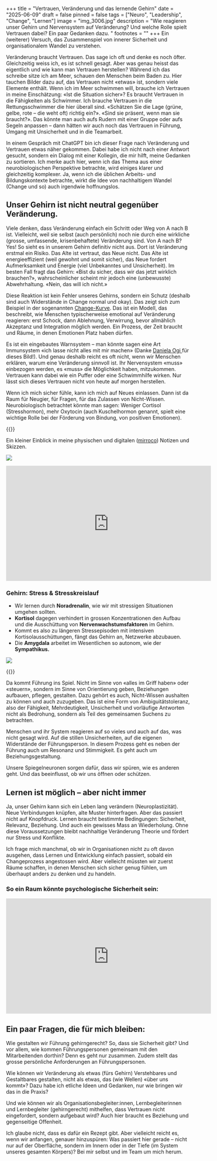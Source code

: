 +++
title = "Vertrauen, Veränderung und das lernende Gehirn"
date = "2025-06-09"
draft = false
pinned = false
tags = ["Neuro", "Leadership", "Change", "Lernen"]
image = "img_3006.jpg"
description = "Wie reagieren unser Gehirn und Nervensystem auf Veränderung? Und welche Rolle spielt Vertrauen dabei? Ein paar Gedanken dazu. "
footnotes = ""
+++
Ein (weiterer) Versuch, das Zusammenspiel von innerer Sicherheit und organisationalem Wandel zu verstehen.

Veränderung braucht Vertrauen. Das sage ich oft und denke es noch öfter. Gleichzeitig weiss ich, es ist schnell gesagt. Aber was genau heisst das eigentlich und wie kann man Vertrauen herstellen? Während ich das schreibe sitze ich am Meer, schauen den Menschen beim Baden zu. Hier tauchen Bilder dazu auf, das Vertrauen nicht «etwas» ist, sondern viele Elemente enthält. Wenn ich im Meer schwimmen will, brauche ich Vertrauen in meine Einschätzung: «Ist die Situation sicher»? Es braucht Vertrauen in die Fähigkeiten als Schwimmer. Ich brauche Vertrauen in die Rettungsschwimmer die hier überall sind. «Schätzen Sie die Lage (grüne, gelbe, rote – die weht oft) richtig ein?». «Sind sie präsent, wenn man sie braucht?». Das könnte man auch aufs Rudern mit einer Gruppe oder aufs Segeln anpassen – dann hätten wir auch noch das Vertrauen in Führung, Umgang mit Unsicherheit und in die Teamarbeit.  

In einem Gespräch mit ChatGPT bin ich dieser Frage nach Veränderung und Vertrauen etwas näher gekommen. Dabei habe ich nicht nach einer Antwort gesucht, sondern ein Dialog mit einer Kollegin, die mir hilft, meine Gedanken zu sortieren. Ich merke auch hier, wenn ich das Thema aus einer neurobiologischen Perspektive betrachte, wird einiges klarer und gleichzeitig komplexer. Ja, wenn ich die üblichen Arbeits- und Bildungskontexte betrachte, wirkt die Idee von nachhaltigem Wandel (Change und so) auch irgendwie hoffnungslos. 

## Unser Gehirn ist nicht neutral gegenüber Veränderung.

Viele denken, dass Veränderung einfach ein Schritt oder Weg von A nach B ist. Vielleicht, weil sie selbst (auch persönlich) noch nie durch eine wirkliche (grosse, umfassende, krisenbehaftete) Veränderung sind. Von A nach B? Yes! So sieht es in unserem Gehirn definitiv nicht aus. Dort ist Veränderung erstmal ein Risiko. Das Alte ist vertraut, das Neue nicht. Das Alte ist energieeffizient (weil gewohnt und somit sicher), das Neue fordert Aufmerksamkeit und Energie (viel Unbekanntes und Unsicherheit). Im besten Fall fragt das Gehirn: «Bist du sicher, dass wir das jetzt wirklich brauchen?», wahrscheinlicher scheint mir jedoch eine (unbewusste) Abwehrhaltung. «Nein, das will ich nicht.»

Diese Reaktion ist kein Fehler unseres Gehirns, sondern ein Schutz (deshalb sind auch Widerstände in Change normal und okay). Das zeigt sich zum Beispiel in der sogenannten [Change-Kurve](https://www.bensblog.ch/change-management/). Das ist ein Modell, das beschreibt, wie Menschen typischerweise emotional auf Veränderung reagieren: erst Schock, dann Ablehnung, Verwirrung, bevor allmählich Akzeptanz und Integration möglich werden. Ein Prozess, der Zeit braucht und Räume, in denen Emotionen Platz haben dürfen.

Es ist ein eingebautes Warnsystem – man könnte sagen eine Art Immunsystem «ich lasse nicht alles mit mir machen» (Danke [Daniela Ogi ](https://www.3punkt-ogi.ch/)für dieses Bild!). Und genau deshalb reicht es oft nicht, wenn wir Menschen erklären, warum eine Veränderung sinnvoll ist. Ihr Nervensystem «muss» einbezogen werden, es «muss» die Möglichkeit haben, mitzukommen. Vertrauen kann dabei wie ein Puffer oder eine Schwimmhilfe wirken. Nur lässt sich dieses Vertrauen nicht von heute auf morgen herstellen. 

Wenn ich mich sicher fühle, kann ich mich auf Neues einlassen. Dann ist da Raum für Neugier, für Fragen, für das Zulassen von Nicht-Wissen. Neurobiologisch betrachtet könnte man sagen: Weniger Cortisol (Stresshormon), mehr Oxytocin (auch Kuschelhormon genannt, spielt eine wichtige Rolle bei der Förderung von Bindung, von positiven Emotionen). 

{{<box title="Aus meinem «Neuro» Lernprojekt">}}

Ein kleiner Einblick in meine physischen und digitalen ([mirroco](https://www.mirroco.ch)) Notizen und Skizzen.

![](notizen_oxytocin.jpg)



<iframe width="560" height="315" src="https://www.youtube.com/embed/Ikdq64kk1q0?si=i8eEXCOTkjjCHvWT" title="YouTube video player" frameborder="0" allow="accelerometer; autoplay; clipboard-write; encrypted-media; gyroscope; picture-in-picture; web-share" referrerpolicy="strict-origin-when-cross-origin" allowfullscreen></iframe>

### Gehirn: Stress & Stresskreislauf

* Wir lernen durch **Noradrenalin**, wie wir mit stressigen Situationen umgehen sollten. 
* **Kortisol** dagegen verhindert in grossen Konzentrationen den Aufbau und die Ausschüttung von **Nervenwachstumsfaktoren** im Gehirn. 
* Kommt es also zu längeren Stressepisoden mit intensiven Kortisolausschüttungen, fängt das Gehirn an, Netzwerke abzubauen. 
* Die **Amygdala** arbeitet im Wesentlichen so autonom, wie der **Sympathikus.**



![](gehirn-stresskreislauf_skizze.jpg)

{{</box>}}

Da kommt Führung ins Spiel. Nicht im Sinne von «alles im Griff haben» oder «steuern», sondern im Sinne von Orientierung geben, Beziehungen aufbauen, pflegen, gestalten. Dazu gehört es auch, Nicht-Wissen aushalten zu können und auch zuzugeben. Das ist eine Form von Ambiguitätstoleranz, also der Fähigkeit, Mehrdeutigkeit, Unsicherheit und vorläufige Antworten nicht als Bedrohung, sondern als Teil des gemeinsamen Suchens zu betrachten. 

Menschen und ihr System reagieren auf so vieles und auch auf das, was nicht gesagt wird. Auf die stillen Unsicherheiten, auf die eigenen Widerstände der Führungsperson. In diesem Prozess geht es neben der Führung auch um Resonanz und Stimmigkeit. Es geht auch um Beziehungsgestaltung.

Unsere Spiegelneuronen sorgen dafür, dass wir spüren, wie es anderen geht. Und das beeinflusst, ob wir uns öffnen oder schützen.

## Lernen ist möglich – aber nicht immer

Ja, unser Gehirn kann sich ein Leben lang verändern (Neuroplastizität). Neue Verbindungen knüpfen, alte Muster hinterfragen. Aber das passiert nicht auf Knopfdruck. Lernen braucht bestimmte Bedingungen: Sicherheit, Relevanz, Beziehung. Und auch ein gewisses Mass an Wiederholung. Ohne diese Voraussetzungen bleibt nachhaltige Veränderung Theorie und fördert nur Stress und Konflikte. 

Ich frage mich manchmal, ob wir in Organisationen nicht zu oft davon ausgehen, dass Lernen und Entwicklung einfach passiert, sobald ein Changeprozess angestossen wird. Aber vielleicht müssten wir zuerst Räume schaffen, in denen Menschen sich sicher genug fühlen, um überhaupt anders zu denken und zu handeln.

### So ein Raum könnte psychologische Sicherheit sein: 

<iframe width="560" height="315" src="https://www.youtube.com/embed/eP6guvRt0U0?si=BlNm-Q4C6CwrangL" title="YouTube video player" frameborder="0" allow="accelerometer; autoplay; clipboard-write; encrypted-media; gyroscope; picture-in-picture; web-share" referrerpolicy="strict-origin-when-cross-origin" allowfullscreen></iframe>

## Ein paar Fragen, die für mich bleiben:

Wie gestalten wir Führung gehirngerecht? So, dass sie Sicherheit gibt? Und vor allem, wie kommen Führungspersonen gemeinsam mit den Mitarbeitenden dorthin? Denn es geht nur zusammen. Zudem stellt das grosse persönliche Anforderungen an Führungspersonen. 

Wie können wir Veränderung als etwas (fürs Gehirn) Verstehbares und Gestaltbares gestalten, nicht als etwas, das (wie Wellen) «über uns kommt»? Dazu habe ich etliche Ideen und Gedanken, nur wie bringen wir das in die Praxis? 

Und wie können wir als Organisationsbegleiter:innen, Lernbegleiterinnen und Lernbegleiter (gehirngerecht) mithelfen, dass Vertrauen nicht eingefordert, sondern aufgebaut wird? Auch hier braucht es Beziehung und gegenseitige Offenheit.  

Ich glaube nicht, dass es dafür ein Rezept gibt. Aber vielleicht reicht es, wenn wir anfangen, genauer hinzuspüren: Was passiert hier gerade – nicht nur auf der Oberfläche, sondern im Innern oder in der Tiefe (im System unseres gesamten Körpers)? Bei mir selbst und im Team um mich herum.